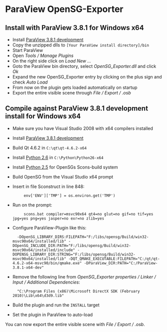 ParaView OpenSG-Exporter
========================

Install with ParaView 3.8.1 for Windows x64
-------------------------------------------

- Install [ParaView 3.8.1 development][pv_dev]
- Copy the unzipped dlls to  `[Your ParaView install directory]/bin`
- Start ParaView
- Open *Tools / Manage Plugins*
 - On the right side click on *Load New ...*
  - Goto the ParaView bin directory, select *OpenSG_Exporter.dll* and click *Ok*
  - Expand the new OpenSG_Exporter entry by clicking on the plus sign and check *Auto Load*
 - From now on the plugin gets loaded automatically on startup
- Export the entire visible scene through *File / Export / .osb*

Compile against ParaView 3.8.1 development install for Windows x64
------------------------------------------------------------------

- Make sure you have Visual Studio 2008 with x64 compilers installed
- Install [ParaView 3.8.1 development][pv_dev]
- Build Qt 4.6.2 in `C:\qt\qt-4.6.2-x64`
- Install [Python 2.6][python] in `C:\Python\Python26-x64`
- Install [Python 2.5][python25] for OpenSGs Scons-build system
- Build OpenSG from the Visual Studio x64 prompt
 - Insert in file Sconstruct in line 848:

			env['ENV']['TMP'] = os.environ.get('TMP')

 - Run on the prompt:

			scons.bat compiler=msvc90x64 qt4=no glut=no gif=no tif=yes jpg=yes png=yes jasper=no exr=no zlib=yes

- Configure ParaView-Plugin like this:

		-DOpenSG_LIBRARY_DIRS:FILEPATH="F:/libs/opensg/Build/win32-msvc90x64/installed/lib" -DOpenSG_INCLUDE_DIR:PATH="F:/libs/opensg/Build/win32-msvc90x64/installed/include" -DOPENSG_LIBRARY_DIR:STRING="F:/libs/opensg/Build/win32-msvc90x64/installed/lib" -DQT_QMAKE_EXECUTABLE:FILEPATH="C:/qt/qt-4.6.2-x64-msvc90/bin/qmake.exe" -DParaView_DIR:PATH="C:/ParaView-3.8.1-x64-dev"

- Remove the following line from *OpenSG_Exporter properties / Linker / Input / Additional Dependencies*:

		"C:\Program Files (x86)\Microsoft DirectX SDK (February 2010)\Lib\x64\d3d9.lib"

- Build the plugin and run the `INSTALL` target
- Set the plugin in ParaView to auto-load

You can now export the entire visible scene with *File / Export / .osb*.


[pv_dev]:http://paraview.org/files/v3.8/ParaView-Development-3.8.1-Win64-x86.exe
[python]:http://www.python.org/ftp/python/2.6.6/python-2.6.6.amd64.msi
[python25]:http://www.python.org/ftp/python/2.5.4/python-2.5.4.msi